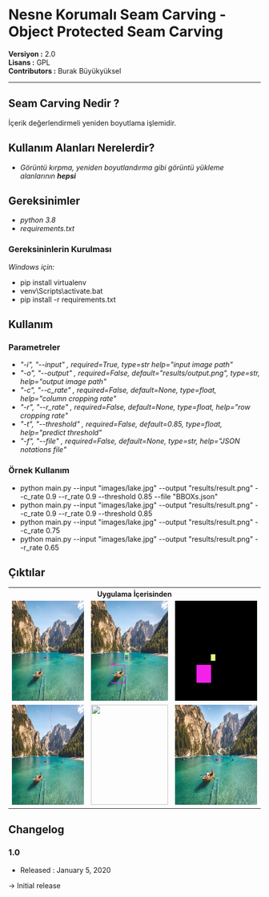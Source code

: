 # Nesne Korumalı Seam Carving - Object Protected Seam Carving

**Versiyon	:**  2.0 		<br />
**Lisans  	:**  GPL 		<br />
**Contributors  :**  Burak Büyükyüksel	<br />

<hr />

## Seam Carving Nedir ?

İçerik değerlendirmeli yeniden boyutlama işlemidir.

## Kullanım Alanları Nerelerdir?

*	<i> Görüntü kırpma, yeniden boyutlandırma gibi görüntü yükleme alanlarının <b>hepsi</b> </i>

## Gereksinimler
* <i>python 3.8</i>
* <i>requirements.txt</i>

### Gereksininlerin Kurulması
<i> Windows için:</i>
* pip install virtualenv
* venv\Scripts\activate.bat
* pip install -r requirements.txt


## Kullanım
### Parametreler
* <i>"-i", "--input"     , required=True,                                type=str        help="input image path"</i>
* <i>"-o", "--output"    , required=False, default="results/output.png", type=str,       help="output image path"</i>
* <i>"-c", "--c_rate"    , required=False, default=None,                 type=float,     help="column cropping rate"</i>
* <i>"-r", "--r_rate"    , required=False, default=None,                 type=float,     help="row cropping rate"</i>
* <i>"-t", "--threshold" , required=False, default=0.85,                 type=float,     help="predict threshold"</i>
* <i>"-f", "--file"      , required=False, default=None,                 type=str,       help="JSON notations file"</i>

### Örnek Kullanım
* python main.py --input "images/lake.jpg" --output "results/result.png" --c_rate 0.9 --r_rate 0.9 --threshold 0.85 --file "BBOXs.json"
* python main.py --input "images/lake.jpg" --output "results/result.png" --c_rate 0.9 --r_rate 0.9 --threshold 0.85
* python main.py --input "images/lake.jpg" --output "results/result.png" --c_rate 0.75
* python main.py --input "images/lake.jpg" --output "results/result.png" --r_rate 0.65

## Çıktılar
<table>
	<tr>
		<th colspan=3> <b> Uygulama İçerisinden </b> </th>	
	</tr>
	<tr>
		<td><img src = "resources/input.jpg" height=200px width=100% /> </td>
		<td><img src = "resources/image_bboxs.png" height=200px width=100% /> </td>
		<td><img src = "resources/image_bboxs_mask.png" height=200px width=100% /> </td>
	</tr>
	<tr>
		<td><img src = "resources/Seam.png" height=200px width=100% /> </td>
		<td><img src = "resoruces/SeamBBOX.png" height=200px width=100% /> </td>
		<td><img src = "resources/result.png" height=200px width=100% /> </td>
	</tr>
</table>



## Changelog

### 1.0
* Released : January 5, 2020

-> Initial release